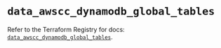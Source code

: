 # `data_awscc_dynamodb_global_tables`

Refer to the Terraform Registry for docs: [`data_awscc_dynamodb_global_tables`](https://registry.terraform.io/providers/hashicorp/awscc/0.70.0/docs/data-sources/dynamodb_global_tables).
